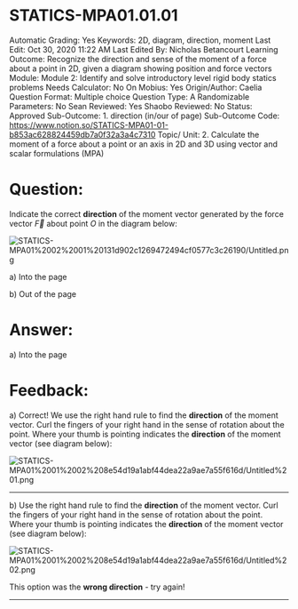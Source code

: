 # STATICS-MPA01.01.01

Automatic Grading: Yes
Keywords: 2D, diagram, direction, moment
Last Edit: Oct 30, 2020 11:22 AM
Last Edited By: Nicholas Betancourt
Learning Outcome: Recognize the direction and sense of the moment of a force about a point in 2D, given a diagram showing position and force vectors
Module: Module 2: Identify and solve introductory level rigid body statics problems
Needs Calculator: No
On Mobius: Yes
Origin/Author: Caelia
Question Format: Multiple choice
Question Type: A
Randomizable Parameters: No
Sean Reviewed: Yes
Shaobo Reviewed: No
Status: Approved
Sub-Outcome: 1. direction (in/our of page)
Sub-Outcome Code: https://www.notion.so/STATICS-MPA01-01-b853ac628824459db7a0f32a3a4c7310
Topic/ Unit: 2. Calculate the moment of a force about a point or an axis in 2D and 3D using vector and scalar formulations (MPA)

# Question:

Indicate the correct **direction** of the moment vector generated by the force vector $\overrightarrow{F}$ about point $O$ in the diagram below:

![STATICS-MPA01%2002%2001%20131d902c1269472494cf0577c3c26190/Untitled.png](STATICS-MPA01%2002%2001%20131d902c1269472494cf0577c3c26190/Untitled.png)

a) Into the page

b) Out of the page

# Answer:

a) Into the page

# Feedback:

a) Correct! We use the right hand rule to find the **direction** of the moment vector. Curl the fingers of your right hand in the sense of rotation about the point.  Where your thumb is pointing indicates the **direction** of the moment vector (see diagram below):

![STATICS-MPA01%2001%2002%208e54d19a1abf44dea22a9ae7a55f616d/Untitled%201.png](STATICS-MPA01%2001%2002%208e54d19a1abf44dea22a9ae7a55f616d/Untitled%201.png)

---

b) Use the right hand rule to find the **direction** of the moment vector. Curl the fingers of your right hand in the sense of rotation about the point.  Where your thumb is pointing indicates the **direction** of the moment vector (see diagram below):

![STATICS-MPA01%2001%2002%208e54d19a1abf44dea22a9ae7a55f616d/Untitled%202.png](STATICS-MPA01%2001%2002%208e54d19a1abf44dea22a9ae7a55f616d/Untitled%202.png)

This option was the **wrong direction** - try again!

---